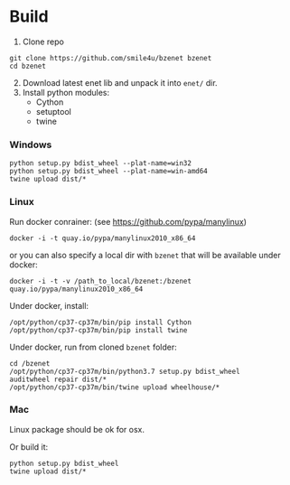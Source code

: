 # Build
1. Clone repo
```
git clone https://github.com/smile4u/bzenet bzenet
cd bzenet
```
2. Download latest enet lib and unpack it into `enet/` dir.
3. Install python modules: 
    - Cython
    - setuptool
    - twine

### Windows
```
python setup.py bdist_wheel --plat-name=win32
python setup.py bdist_wheel --plat-name=win-amd64
twine upload dist/*
```

### Linux
Run docker conrainer: (see https://github.com/pypa/manylinux)
```
docker -i -t quay.io/pypa/manylinux2010_x86_64
```
or you can also specify a local dir with `bzenet` that will be available under docker:
```
docker -i -t -v /path_to_local/bzenet:/bzenet quay.io/pypa/manylinux2010_x86_64
```
Under docker, install:
```
/opt/python/cp37-cp37m/bin/pip install Cython
/opt/python/cp37-cp37m/bin/pip install twine
```
Under docker, run from cloned `bzenet` folder:
```
cd /bzenet
/opt/python/cp37-cp37m/bin/python3.7 setup.py bdist_wheel
auditwheel repair dist/*
/opt/python/cp37-cp37m/bin/twine upload wheelhouse/*
```

### Mac
Linux package should be ok for osx.

Or build it:
```
python setup.py bdist_wheel
twine upload dist/*
```
